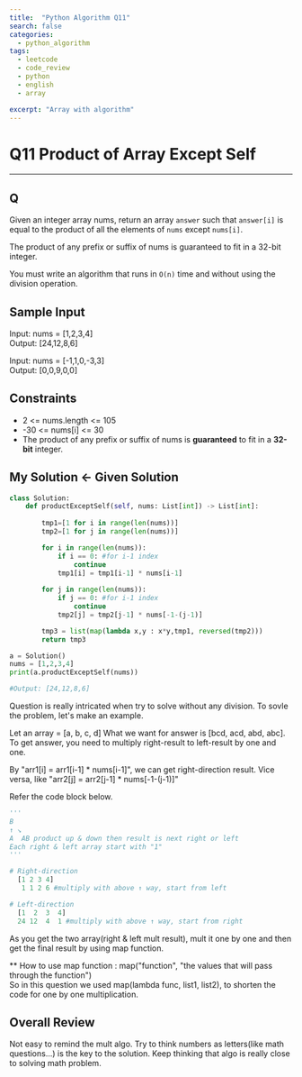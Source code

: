 ```yaml
---
title:  "Python Algorithm Q11"
search: false
categories: 
  - python_algorithm
tags:
  - leetcode
  - code_review
  - python
  - english
  - array

excerpt: "Array with algorithm"
---
```


# Q11 Product of Array Except Self
___

## Q
Given an integer array nums, return an array `answer` such that `answer[i]` is equal to the product of all the elements of `nums` except `nums[i]`.

The product of any prefix or suffix of nums is guaranteed to fit in a 32-bit integer.

You must write an algorithm that runs in `O(n)` time and without using the division operation.

## Sample Input

Input: nums = [1,2,3,4]  
Output: [24,12,8,6]  

Input: nums = [-1,1,0,-3,3]  
Output: [0,0,9,0,0]

## Constraints
- 2 <= nums.length <= 105
- -30 <= nums[i] <= 30
- The product of any prefix or suffix of nums is __guaranteed__ to fit in a __32-bit__ integer.

## My Solution <- Given Solution
```py
class Solution:
    def productExceptSelf(self, nums: List[int]) -> List[int]:
        
        tmp1=[1 for i in range(len(nums))]
        tmp2=[1 for j in range(len(nums))]

        for i in range(len(nums)):
            if i == 0: #for i-1 index
                continue
            tmp1[i] = tmp1[i-1] * nums[i-1]
            
        for j in range(len(nums)):
            if j == 0: #for i-1 index
                continue
            tmp2[j] = tmp2[j-1] * nums[-1-(j-1)]

        tmp3 = list(map(lambda x,y : x*y,tmp1, reversed(tmp2)))
        return tmp3

a = Solution()
nums = [1,2,3,4]
print(a.productExceptSelf(nums))

#Output: [24,12,8,6]
```

Question is really intricated when try to solve without any division. To sovle the problem, let's make an example.

Let an array = [a, b, c, d] What we want for answer is [bcd, acd, abd, abc]. To get answer, you need to multiply right-result to left-result by one and one.  

By "arr1[i] = arr1[i-1] * nums[i-1]", we can get right-direction result. Vice versa, like "arr2[j] = arr2[j-1] * nums[-1-(j-1)]"  

Refer the code block below.


```py
'''
B
↑ ↘
A  AB product up & down then result is next right or left
Each right & left array start with "1"
'''

# Right-direction
  [1 2 3 4]
   1 1 2 6 #multiply with above ↑ way, start from left

# Left-direction
  [1  2  3  4]
  24 12  4  1 #multiply with above ↑ way, start from right
```

As you get the two array(right & left mult result), mult it one by one and then get the final result by using map function.

** How to use map function : map("function", "the values that will pass through the function")  
So in this question we used map(lambda func, list1, list2), to shorten the code for one by one multiplication.

## Overall Review
Not easy to remind the mult algo. Try to think numbers as letters(like math questions...) is the key to the solution. Keep thinking that algo is really close to solving math problem.
